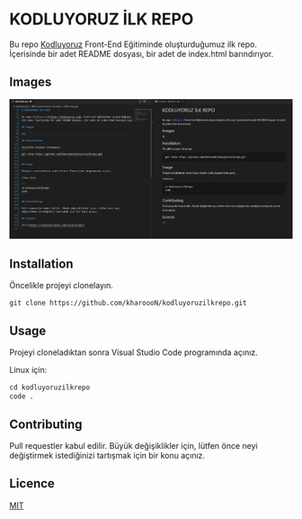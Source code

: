 # KODLUYORUZ İLK REPO

Bu repo [Kodluyoruz](https://kodluyoruz.org) Front-End Eğitiminde oluşturduğumuz ilk repo. İçerisinde bir adet README dosyası, bir adet de index.html barındırıyor.

## Images

![github](https://github.com/kharoooN/kodluyoruzilkrepo/blob/main/images/kodluyoruz-proje1.jpg?raw=true)

## Installation

Öncelikle projeyi clonelayın.
```
git clone https://github.com/kharoooN/kodluyoruzilkrepo.git
```

## Usage

Projeyi cloneladıktan sonra Visual Studio Code programında açınız.

Linux için:

```
cd kodluyoruzilkrepo
code .
```

## Contributing

Pull requestler kabul edilir. Büyük değişiklikler için, lütfen önce neyi değiştirmek istediğinizi tartışmak için bir konu açınız.

## Licence

[MIT](https://choosealicense.com/licenses/mit)
